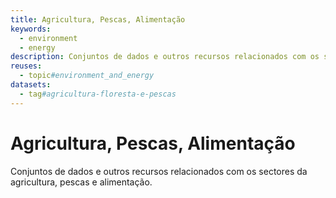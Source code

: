 ```yaml
---
title: Agricultura, Pescas, Alimentação
keywords:
  - environment
  - energy
description: Conjuntos de dados e outros recursos relacionados com os sectores da agricultura, pescas e alimentação.
reuses:
  - topic#environment_and_energy
datasets:
  - tag#agricultura-floresta-e-pescas
---
```

# Agricultura, Pescas, Alimentação

Conjuntos de dados e outros recursos relacionados com os sectores da agricultura, pescas e alimentação.